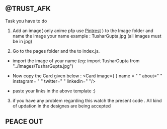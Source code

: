## @TRUST_AFK

Task you have to do

1. Add an image( only anime pfp use [Pintrest](https://in.pinterest.com/search/pins/?q=anime%20pfp%20icon&rs=typed) ) to the Image folder and name the image your name 
  example : TusharGupta.jpg (all images must be in jpg)


2. Go to the pages folder and the to index.js. 
  
- import the image of your name (eg: import TusharGupta from "../Images/TusharGupta.jpg")
  
- Now copy the Card given below : <Card image={   } name = " " about=" " instagram= "  "  twitter="  " linkedin="  "/>
   
- paste your links in the above template :) 


3. if you have any problem regarding this watch the present code . All kind of updation in the designes are being accepted

## PEACE OUT

